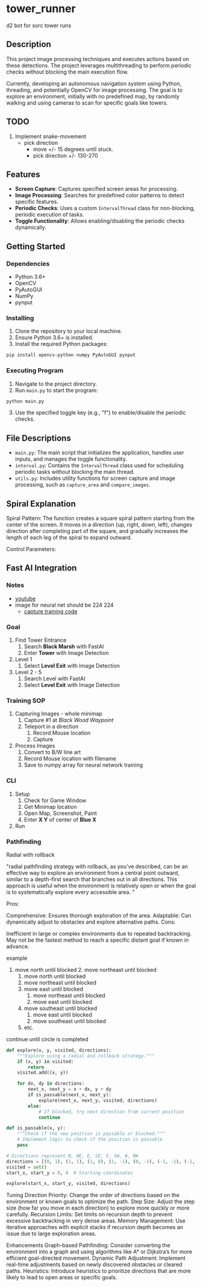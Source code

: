 # tower_runner

d2 bot for sorc tower runs

## Description

This project image processing techniques and executes actions based on these detections. The project leverages multithreading to perform periodic checks without blocking the main execution flow.

Currently, developing an autonomous navigation system using Python, threading, and potentially OpenCV for image processing. The goal is to explore an environment, initially with no predefined map, by randomly walking and using cameras to scan for specific goals like towers.

## TODO

1. Implement snake-movement
   - pick direction
     - move +/- 15 degrees until stuck.
     - pick direction +/- 130-270

## Features

- **Screen Capture**: Captures specified screen areas for processing.
- **Image Processing**: Searches for predefined color patterns to detect specific features.
- **Periodic Checks**: Uses a custom `IntervalThread` class for non-blocking, periodic execution of tasks.
- **Toggle Functionality**: Allows enabling/disabling the periodic checks dynamically.

## Getting Started

### Dependencies

- Python 3.6+
- OpenCV
- PyAutoGUI
- NumPy
- pynput

### Installing

1. Clone the repository to your local machine.
2. Ensure Python 3.6+ is installed.
3. Install the required Python packages:

```bash
pip install opencv-python numpy PyAutoGUI pynput
```

### Executing Program

1. Navigate to the project directory.
2. Run `main.py` to start the program:

```bash
python main.py
```

3. Use the specified toggle key (e.g., "f") to enable/disable the periodic checks.

## File Descriptions

- `main.py`: The main script that initializes the application, handles user inputs, and manages the toggle functionality.
- `interval.py`: Contains the `IntervalThread` class used for scheduling periodic tasks without blocking the main thread.
- `utils.py`: Includes utility functions for screen capture and image processing, such as `capture_area` and `compare_images`.


## Spiral Explanation

Spiral Pattern: The function creates a square spiral pattern starting from the center of the screen. It moves in a direction (up, right, down, left), changes direction after completing part of the square, and gradually increases the length of each leg of the spiral to expand outward.

Control Parameters:


## Fast AI Integration

### Notes

- [youtube](https://www.youtube.com/watch?v=GS_0ZKzrvk0)
- image for neural net should be 224 224
  - [capture training code](https://github.com/ClarityCoders/Fall-Guys-AI/blob/master/training.py)


### Goal

1. Find Tower Entrance
   1. Search **Black Marsh** with FastAI
   2. Enter **Tower** with Image Detection 
2. Level 1
   1. Select **Level Exit** with Image Detection 
3. Level 2 - 5
   1. Search Level with FastAI
   2. Select **Level Exit** with Image Detection 

### Training SOP

1. Capturing Images - whole minimap
   1. Capture #1 at *Black Wood Waypoint*
   2. Teleport in a direction
      1. Record Mouse location
      2. Capture
2. Process Images
   1. Convert to B/W line art
   2. Record Mouse location with filename
   3. Save to numpy array for neural network training



### CLI

1. Setup
   1. Check for Game Window
   2. Get Minimap location
   3. Open Map, Screenshot, Paint
   4. Enter **X Y** of center of **Blue X**
2. Run

### Pathfinding

Radial with rollback

"radial pathfinding strategy with rollback, as you've described, can be an effective way to explore an environment from a central point outward, similar to a depth-first search that branches out in all directions. This approach is useful when the environment is relatively open or when the goal is to systematically explore every accessible area. "

Pros:

Comprehensive: Ensures thorough exploration of the area.
Adaptable: Can dynamically adjust to obstacles and explore alternative paths.
Cons:

Inefficient in large or complex environments due to repeated backtracking.
May not be the fastest method to reach a specific distant goal if known in advance.

example
1. move north until blocked
   2. move northeast until blocked
      1. move north until blocked
      2. move northeast until blocked
   3. move east until blocked
      1. move northeast until blocked
      2. move east until blocked
   3. move southeast until blocked
      1. move east until blocked
      2. move southeast until blocked
   4. etc.

continue until circle is completed

```py
def explore(x, y, visited, directions):
    """Explore using a radial and rollback strategy."""
    if (x, y) in visited:
        return
    visited.add((x, y))

    for dx, dy in directions:
        next_x, next_y = x + dx, y + dy
        if is_passable(next_x, next_y):
            explore(next_x, next_y, visited, directions)
        else:
            # If blocked, try next direction from current position
            continue

def is_passable(x, y):
    """Check if the new position is passable or blocked."""
    # Implement logic to check if the position is passable
    pass

# Directions represent N, NE, E, SE, S, SW, W, NW
directions = [(0, 1), (1, 1), (1, 0), (1, -1), (0, -1), (-1, -1), (-1, 0), (-1, 1)]
visited = set()
start_x, start_y = 0, 0  # Starting coordinates

explore(start_x, start_y, visited, directions)
```
Tuning
Direction Priority: Change the order of directions based on the environment or known goals to optimize the path.
Step Size: Adjust the step size (how far you move in each direction) to explore more quickly or more carefully.
Recursion Limits: Set limits on recursion depth to prevent excessive backtracking in very dense areas.
Memory Management: Use iterative approaches with explicit stacks if recursion depth becomes an issue due to large exploration areas.

Enhancements
Graph-based Pathfinding: Consider converting the environment into a graph and using algorithms like A* or Dijkstra’s for more efficient goal-directed movement.
Dynamic Path Adjustment: Implement real-time adjustments based on newly discovered obstacles or cleared paths.
Heuristics: Introduce heuristics to prioritize directions that are more likely to lead to open areas or specific goals.


